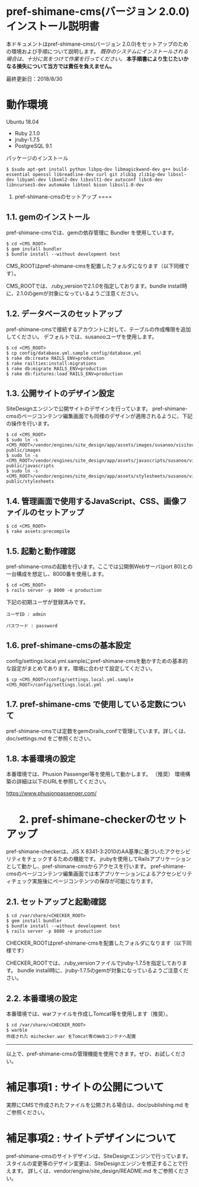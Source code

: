 
pref-shimane-cms(バージョン 2.0.0) インストール説明書
====
本ドキュメントはpref-shimane-cms(バージョン 2.0.0)をセットアップのための環境および手順について説明します。
*既存のシステムにインストールされる場合は、十分に気をつけて作業を行ってください。*
**本手順書により生じたいかなる損失について当方では責任を負えません。**

最終更新日：2018/8/30


動作環境
====
Ubuntu 18.04

* Ruby 2.1.0
* jruby-1.7.5
* PostgreSQL 9.1

パッケージのインストール
```
$ $sudo apt-get install python libpq-dev libmagickwand-dev g++ build-essential openssl libreadline-dev curl git zlib1g zlib1g-dev libssl-dev libyaml-dev libxml2-dev libxslt1-dev autoconf libc6-dev libncurses5-dev automake libtool bison libssl1.0-dev
```

1. pref-shimane-cmsのセットアップ
====

1.1. gemのインストール
----
pref-shimane-cmsでは、gemの依存管理に Bundler を使用しています。
```
$ cd <CMS_ROOT>
$ gem install bundler
$ bundle install --without development test
```
CMS_ROOTはpref-shimane-cmsを配置したフォルダになります（以下同様です）。

CMS_ROOTでは、.ruby_versionで2.1.0を指定しております。bundle install時に、2.1.0のgemが対象になっているようご注意ください。


1.2. データベースのセットアップ
----
pref-shimane-cmsで接続するアカウントに対して、テーブルの作成権限を追加してください。
デフォルトでは、susanooユーザを使用します。
```
$ cd <CMS_ROOT>
$ cp config/database.yml.sample config/database.yml
$ rake db:create RAILS_ENV=production
$ rake railties:install:migrations
$ rake db:migrate RAILS_ENV=production
$ rake db:fixtures:load RAILS_ENV=production
```


1.3. 公開サイトのデザイン設定
----
SiteDesignエンジンで公開サイトのデザインを行っています。
pref-shimane-cmsのページコンテンツ編集画面でも同様のデザインが適用されるように、下記の操作を行います。
```
$ cd <CMS_ROOT>
$ sudo ln -s <CMS_ROOT>/vendor/engines/site_design/app/assets/images/susanoo/visitors public/images
$ sudo ln -s <CMS_ROOT>/vendor/engines/site_design/app/assets/javascripts/susanoo/visitors public/javascripts
$ sudo ln -s <CMS_ROOT>/vendor/engines/site_design/app/assets/stylesheets/susanoo/visitors public/stylesheets
```

1.4. 管理画面で使用するJavaScript、CSS、画像ファイルのセットアップ
----

```
$ cd <CMS_ROOT>
$ rake assets:precompile
```


1.5. 起動と動作確認
----
pref-shimane-cmsの起動を行います。ここでは公開側Webサーバ(port 80)との一台構成を想定し、8000番を使用します。

```
$ cd <CMS_ROOT>
$ rails server -p 8000 -e production
```

下記の初期ユーザが登録済みです。

```
ユーザID : admin

パスワード : password
```

1.6. pref-shimane-cmsの基本設定
----
config/settings.local.yml.sampleにpref-shimane-cmsを動かすための基本的な設定がまとめてあります。環境に合わせて設定してください。

```
$ cp <CMS_ROOT>/config/settings.local.yml.sample <CMS_ROOT>/config/settings.local.yml
```

1.7. pref-shimane-cms で使用している定数について
----
pref-shimane-cmsでは定数をgemのrails_confで管理しています。詳しくは、doc/settings.md をご参照ください。

1.8. 本番環境の設定
----
本番環境では、Phusion Passenger等を使用して動かします。  （推奨）
環境構築の詳細は以下のURLを参照してください。

https://www.phusionpassenger.com/

   　
2. pref-shimane-checkerのセットアップ
====
pref-shimane-checkerは、JIS X 8341-3:2010のAA基準に基づいたアクセシビリティをチェックするための機能です。
jrubyを使用してRailsアプリケーションとして動かし、pref-shimane-cmsからアクセスを行います。
pref-shimane-cmsのページコンテンツ編集画面では本アプリケーションによるアクセシビリティチェック実施後にページコンテンツの保存が可能になります。

2.1. セットアップと起動確認
----
```
$ cd /var/share/<CHECKER_ROOT>
$ gem install bundler
$ bundle install --without development test
$ rails server -p 8080 -e production
```
CHECKER_ROOTはpref-shimane-cmsを配置したフォルダになります（以下同様です）

CHECKER_ROOTでは、.ruby_versionファイルでjruby-1.7.5を指定しております。
bundle install時に、jruby-1.7.5のgemが対象になっているようご注意ください。


2.2. 本番環境の設定
----
本番環境では、warファイルを作成しTomcat等を使用します（推奨）。

```
$ cd /var/share/<CHECKER_ROOT>
$ warble
作成された michecker.war をTomcat等のWebコンテナへ配置
```

----

以上で、pref-shimane-cmsの管理機能を使用できます。ぜひ、お試しください。



補足事項1 : サイトの公開について
====
実際にCMSで作成されたファイルを公開される場合は、doc/publishing.md をご参照ください。


補足事項2 : サイトデザインについて
====
pref-shimane-cmsのサイトデザインは、SiteDesignエンジンで行っています。スタイルの変更等のデザイン変更は、SiteDesignエンジンを修正することで行えます。
詳しくは、vendor/engine/site_design/README.md をご参照ください。


